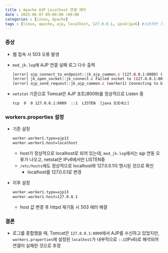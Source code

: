 ```yaml
---
title : Apache AJP Localhost 연결 에러
date : 2025-06-07 09:00:00 +09:00
categories : [Linux, Apache]
tags : [linux, apache, ajp, localhost, 127.0.0.1, ipv4/ipv6] #소문자만 가능
---
```


### 증상

- 웹 접속 시 503 오류 발생
- `mod_jk.log`에 AJP 연결 실패 로그 다수 출력
    
    ```bash
    [error] ajp_connect_to_endpoint::jk_ajp_common.c (127.0.0.1:8009) (errno=111)
    [error] jk_open_socket::jk_connect.c Failed socket to (127.0.0.1:8009)
    [error] ajp_send_request::jk_ajp_common.c (worker1) Connecting to backend failed
    ```
    
- `netstat` 기준으로 Tomcat은 AJP 포트(8009)를 정상적으로 Listen 중
    
    ```bash
    tcp  0  0 127.0.0.1:8009  ::1  LISTEN  [java 프로세스]
    ```
    

### workers.properties 설정

- 기존 설정
    
    ```bash
    worker.worker1.type=ajp13
    worker.worker1.host=localhost
    ```
    
    - host가 정상적으로 localhost로 되어 있는데, `mod_jk.log`에서는 ajp 연동 오류가 나오고, netstat은 IPv6에서만 LISTEN중
    - `/etc/hosts`에도 정상적으로 localhost와 127.0.0.1이 명시된 것으로 확인
        - localhost를 127.0.0.1로 변경
- 이후 설정
    
    ```bash
    worker.worker1.type=ajp13
    worker.worker1.host=127.0.0.1
    ```
    
    - host 값 변경 후 httpd 재기동 시 503 에러 해결

### 결론

- 로그를 종합했을 때, Tomcat은 `127.0.0.1:8009`에서 AJP를 수신하고 있었지만, `workers.properties`에 설정된 `localhost`가 내부적으로 `::1`(IPv6)로 해석되어 연결이 실패한 것으로 추정
